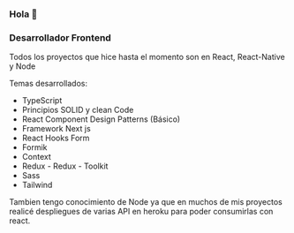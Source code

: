 ### Hola 👋

### Desarrollador Frontend
Todos los proyectos que hice hasta el momento son en React, React-Native y Node

Temas desarrollados:
* TypeScript
* Principios SOLID y clean Code
* React Component Design Patterns (Básico)
* Framework Next js
* React Hooks Form
* Formik
* Context
* Redux - Redux - Toolkit
* Sass
* Tailwind

Tambien tengo conocimiento de Node ya que en muchos de mis proyectos realicé despliegues de varias API en heroku para poder consumirlas con react.



<!--
**santiagozibecchi/santiagozibecchi** is a ✨ _special_ ✨ repository because its `README.md` (this file) appears on your GitHub profile.

Here are some ideas to get you started:

- 🔭 I’m currently working on ...
- 🌱 I’m currently learning ...
- 👯 I’m looking to collaborate on ...
- 🤔 I’m looking for help with ...
- 💬 Ask me about ...
- 📫 How to reach me: ...
- 😄 Pronouns: ...
- ⚡ Fun fact: ...
-->
